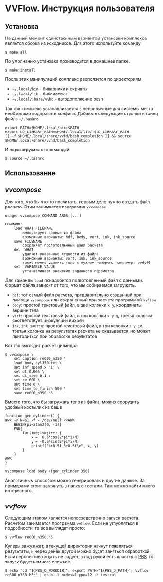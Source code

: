 VVFlow. Инструкция пользователя
=======

Установка
---------

На данный момент единственным вариантом установки комплекса является сборка из исходников.
Для этого используйте команду

    $ make all

По умолчанию установка производится в домашней папке.

    $ make install

После этих манипуляций комплекс расползется по директориям

 - `~/.local/bin` - бинарники и скрипты
 - `~/.local/lib` - библиотеки
 - `~/.local/share/vvhd` - автодополнение bash

Так как комплекс устанавливается в непривычные для системы места необходимо подправить конфиги. Добавьте следующие строчки в конец файла `~/.bashrc`

    export PATH=$HOME/.local/bin:$PATH
    export LD_LIBRARY_PATH=$HOME/.local/lib/:$LD_LIBRARY_PATH
    [[ -f $HOME/.local/share/vvhd/bash_completion ]] && source $HOME/.local/share/vvhd/bash_completion

И перезагрузите его командой

    $ source ~/.bashrc

Использование
-------------

*vvcompose*
-----------

Для того, что бы что-то посчитать, первым дело нужно создать файл расчета. Этим занимается программа `vvcompose`

    usage: vvcompose COMMAND ARGS [...]

    COMMAND:
        load WHAT FILENAME
            импортирует данные из файла
            возможные варианты: hdf, body, vort, ink, ink_source
        save FILENAME
            сохраняет подготовленный файл расчета
        del  WHAT
            удаляет указанные сущности из файла
            возможные варианты: vort, ink, ink_source
            также можно удалить тело с нужным номером, например: body00
        set  VARIABLE VALUE
            устанавливает значение заданного параметра

Для команды `load` понадобится подготовленный файл с данными. Формат файла зависит от того, что мы собираемся загружать.

 - `hdf`: тот самый файл расчета, предварительно созданный при помощи `vvcompose` или сохраненный при расчете программой `vvflow`
 - `body`: простой текстовый файл, в две колонки `x y`, координаты вершин тела
 - `vort`: простой текстовый файл, в три колонки `x y g`, третья колонка соответствует циркуляции вихрей
 - `ink`, `ink_source`: простой текстовый файл, в три колонки `x y id`, третья колонка на результатах расчета не сказывается, но может пригодиться при обработке результатов

Вот так выглядит расчет цилиндра

    $ vvcompose \
        set caption re600_n350 \
        load body cyl350.txt \
        set inf_speed.x '1' \
        set dt 0.005 \
        set dt_save 0.1 \
        set re 600 \
        set time 0 \
        set time_to_finish 500 \
        save re600_n350.h5

Вместо того, что бы загружать тело из файла, можно соорудить удобный костылик на баше

    function gen_cylinder() {
    awk -v N=$1 -f - /dev/null <<AWK
        BEGIN{pi=atan2(0, -1)}
        END{
            for(i=0;i<N;i++) {
                x =  0.5*cos(2*pi*i/N)
                y = -0.5*sin(2*pi*i/N)
                printf("%+0.5f %+0.5f\n", x, y)
            }
        }
    AWK
    }

    vvcompose load body <(gen_cylinder 350)

Аналогичным способом можно генерировать и другие данные. За примерами стоит заглянуть в папку с тестами. Там можно найти много интересного.

*vvflow*
--------

Следующим этапом является непосредственно запуск расчета. Расчетом занимается программа `vvflow`. Если не углубляться в подробности, то все выглядит просто:

    $ vvflow re600_n350.h5

Кулеры зажужжат, в текущей директории начнут появляться результаты, и через денёк другой можно будет заняться обработкой. Если перспектива ждать не радует, а под рукой есть кластер c [PBS](https://en.wikipedia.org/wiki/Portable_Batch_System), то запуск будет немного сложнее.
    
    $ echo 'cd "${PBS_O_WORKDIR}"; export PATH="${PBS_O_PATH}"; vvflow re600_n350.h5;' | qsub -l nodes=1:ppn=12 -N testrun
